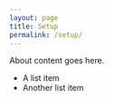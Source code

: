 ```yaml
---
layout: page
title: Setup
permalink: /setup/
---
```


About content goes here.

* A list item
* Another list item
